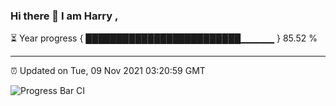### Hi there 👋 I am Harry , 

⏳ Year progress { █████████████████████████▁▁▁▁▁ } 85.52 %

---

⏰ Updated on Tue, 09 Nov 2021 03:20:59 GMT

![Progress Bar CI](https://github.com/duykhang68/duykhang68/workflows/Progress%20Bar%20CI/badge.svg)
